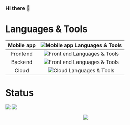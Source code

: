 ### Hi there 👋

# Languages & Tools

| Mobile app | <img alt="Mobile app Languages & Tools" src="https://skillicons.dev/icons?theme=dark&perline=8&i=flutter,dart" /> |
| :---: | :---: |
| Frontend | <img alt="Front end Languages & Tools" src="https://skillicons.dev/icons?theme=dark&perline=8&i=vue,nuxt,ts,js,html,css" /> |
| Backend | <img alt="Front end Languages & Tools" src="https://skillicons.dev/icons?theme=dark&perline=8&i=go" /> |
| Cloud | <img alt="Cloud Languages & Tools" src="https://skillicons.dev/icons?theme=dark&perline=8&i=firebase,gcp" /> |

# Status

![](https://github-readme-stats.vercel.app/api?username=Shoji-Nakasu&show_icons=true&theme=merko&count_private=true&line_height=40)
![](https://github-readme-stats.vercel.app/api/top-langs/?username=Shoji-Nakasu&theme=merko)

<p align="center">
  <a  href="https://github.com/ryo-ma/github-profile-trophy">
    <img src="https://github-profile-trophy.vercel.app/?username=Shoji-Nakasu&column=-1&theme=discord"/>
  </a>
</p>
